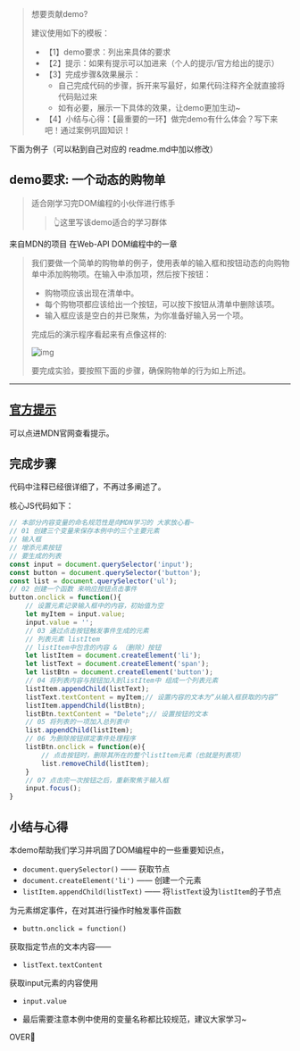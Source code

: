 > 想要贡献demo?
>
> 建议使用如下的模板：
>
> - 【1】demo要求：列出来具体的要求
> - 【2】提示：如果有提示可以加进来（个人的提示/官方给出的提示）
> - 【3】完成步骤&效果展示：
>   - 自己完成代码的步骤，拆开来写最好，如果代码注释齐全就直接将代码贴过来
>   - 如有必要，展示一下具体的效果，让demo更加生动~
> - 【4】小结与心得：【最重要的一环】做完demo有什么体会？写下来吧！通过案例巩固知识！

下面为例子（可以粘到自己对应的 readme.md中加以修改）

## demo要求: 一个动态的购物单

> 适合刚学习完DOM编程的小伙伴进行练手
>
> > 👆这里写该demo适合的学习群体

来自MDN的项目 在Web-API DOM编程中的一章

>  我们要做一个简单的购物单的例子，使用表单的输入框和按钮动态的向购物单中添加购物项。在输入中添加项，然后按下按钮：
>
> - 购物项应该出现在清单中。
> - 每个购物项都应该给出一个按钮，可以按下按钮从清单中删除该项。
> - 输入框应该是空白的并已聚焦，为你准备好输入另一个项。
>
> 完成后的演示程序看起来有点像这样的:
>
> ![img](https://mdn.mozillademos.org/files/14563/shopping-list.png)
>
> 要完成实验，要按照下面的步骤，确保购物单的行为如上所述。



<hr>



## [官方提示](https://developer.mozilla.org/zh-CN/docs/Learn/JavaScript/Client-side_web_APIs/Manipulating_documents#%E4%B8%BB%E5%8A%A8%E5%AD%A6%E4%B9%A0_%E4%B8%80%E4%B8%AA%E5%8A%A8%E6%80%81%E7%9A%84%E8%B4%AD%E7%89%A9%E5%8D%95)

可以点进MDN官网查看提示。

## 完成步骤

代码中注释已经很详细了，不再过多阐述了。

核心JS代码如下：

```js
// 本部分内容变量的命名规范性是向MDN学习的 大家放心看~
// 01 创建三个变量来保存本例中的三个主要元素
// 输入框
// 增添元素按钮
// 要生成的列表
const input = document.querySelector('input');
const button = document.querySelector('button');
const list = document.querySelector('ul');
// 02 创建一个函数 来响应按钮点击事件
button.onclick = function(){
    // 设置元素记录输入框中的内容，初始值为空
    let myItem = input.value;
    input.value = '';
    // 03 通过点击按钮触发事件生成的元素
    // 列表元素 listItem
    // listItem中包含的内容 & （删除）按钮
    let listItem = document.createElement('li');
    let listText = document.createElement('span');
    let listBtn = document.createElement('button');
    // 04 将列表内容与按钮加入到listItem中 组成一个列表元素
    listItem.appendChild(listText);
    listText.textContent = myItem;// 设置内容的文本为“从输入框获取的内容”
    listItem.appendChild(listBtn);
    listBtn.textContent = "Delete";// 设置按钮的文本
    // 05 将列表的一项加入总列表中
    list.appendChild(listItem);
    // 06 为删除按钮绑定事件处理程序
    listBtn.onclick = function(e){
        // 点击按钮时，删除其所在的整个listItem元素（也就是列表项）
        list.removeChild(listItem);
    }
    // 07 点击完一次按钮之后，重新聚焦于输入框
    input.focus();
}
```

## 小结与心得

本demo帮助我们学习并巩固了DOM编程中的一些重要知识点，

- `document.querySelector()` —— 获取节点
- `document.createElement('li')` —— 创建一个元素
- `listItem.appendChild(listText)` —— 将`listText`设为`listItem`的子节点

为元素绑定事件，在对其进行操作时触发事件函数

- `buttn.onclick = function()`

获取指定节点的文本内容——

- `listText.textContent`

获取input元素的内容使用

- `input.value`



- 最后需要注意本例中使用的变量名称都比较规范，建议大家学习~



OVER🎉